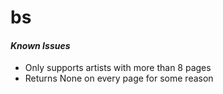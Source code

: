 # bs
#### *Known Issues*
- Only supports artists with more than 8 pages
- Returns None on every page for some reason
